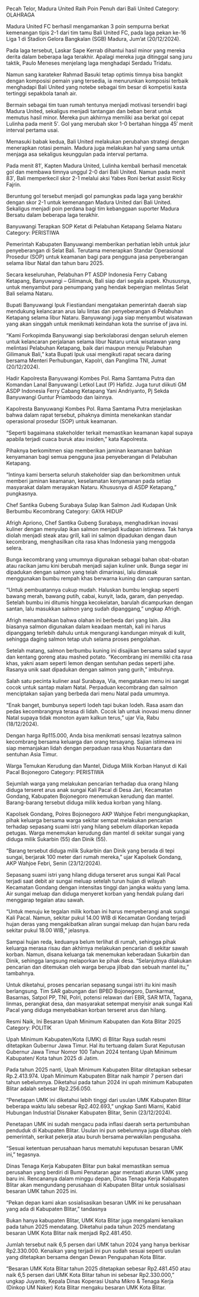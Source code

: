 Pecah Telor, Madura United Raih Poin Penuh dari Bali United
Category: OLAHRAGA

Madura United FC berhasil mengamankan 3 poin sempurna berkat kemenangan tipis 2-1 dari tim tamu Bali United FC, pada laga pekan ke-16 Liga 1 di Stadion Gelora Bangkalan (SGB) Madura, Jum’at (20/12/2024).

Pada laga tersebut, Laskar Sape Kerrab dihantui hasil minor yang mereka derita dalam beberapa laga terakhir. Apalagi mereka juga ditinggal sang juru taktik, Paulo Meneses menjelang laga menghadapi Serdadu Tridatu.

Namun sang karateker Rahmad Basuki tetap optimis timnya bisa bangkit dengan komposisi pemain yang tersedia, ia menurunkan komposisi terbaik menghadapi Bali United yang notebe sebagai tim besar di kompetisi kasta tertinggi sepakbola tanah air.

Bermain sebagai tim tuan rumah tentunya menjadi motivasi tersendiri bagi Madura United, sekaligus menjadi tantangan dan beban berat untuk memutus hasil minor. Mereka pun akhirnya memiliki asa berkat gol cepat Lulinha pada menit 5′. Gol yang merubah skor 1-0 bertahan hingga 45′ menit interval pertama usai.

Memasuki babak kedua, Bali United melakukan perubahan strategi dengan menerapkan rotasi pemain. Madura juga melakukan hal yang sama untuk menjaga asa sekaligus keunggulan pada interval pertama.

Pada menit 81′, Kapten Madura United, Lulinha kembali berhasil mencetak gol dan membawa timnya unggul 2-0 dari Bali United. Namun pada menit 83′, Bali memperkecil skor 2-1 melalui aksi Yabes Roni berkat assist Ricky Fajrin.

Beruntung gol tersebut menjadi gol pamungkas pada laga yang berakhir dengan skor 2-1 untuk kemenangan Madura United dari Bali United. Sekaligus menjadi poin perdana bagi tim kebanggaan suporter Madura Bersatu dalam beberapa laga terakhir.

Banyuwangi Terapkan SOP Ketat di Pelabuhan Ketapang Selama Nataru
Category: PERISTIWA

Pemerintah Kabupaten Banyuwangi memberikan perhatian lebih untuk jalur penyeberangan di Selat Bali. Terutama menerapkan Standar Operasional Prosedur (SOP) untuk keamanan bagi para pengguna jasa penyeberangan selama libur Natal dan tahun baru 2025.

Secara keseluruhan, Pelabuhan PT ASDP Indonesia Ferry Cabang Ketapang, Banyuwangi – Gilimanuk, Bali siap dari segala aspek. Khususnya, untuk menyambut para penumpang yang hendak bepergian melintas Selat Bali selama Nataru.

Bupati Banyuwangi Ipuk Fiestiandani mengatakan pemerintah daerah siap mendukung kelancaran arus lalu lintas dan penyeberangan di Pelabuhan Ketapang selama libur Nataru. Banyuwangi juga siap menyambut wisatawan yang akan singgah untuk menikmati keindahan kota the sunrise of java ini.

“Kami Forkopimda Banyuwangi siap berkolaborasi dengan seluruh elemen untuk kelancaran perjalanan selama libur Nataru untuk wisatawan yang melintasi Pelabuhan Ketapang, baik dari maupun menuju Pelabuhan Gilimanuk Bali,” kata Bupati Ipuk usai mengikuti rapat secara daring bersama Menteri Perhubungan, Kapolri, dan Panglima TNI, Jumat (20/12/2024).

Hadir Kapolresta Banyuwangi Kombes Pol. Rama Samtama Putra dan Komandan Lanal Banyuwangi Letkol Laut (P) Hafidz. Juga turut diikuti GM ASDP Indonesia Ferry Cabang Ketapang Yani Andriyanto, Pj Sekda Banyuwangi Guntur Priambodo dan lainnya.

Kapolresta Banyuwangi Kombes Pol. Rama Samtama Putra menjelaskan bahwa dalam rapat tersebut, pihaknya diminta menekankan standar operasional prosedur (SOP) untuk keamanan.

“Seperti bagaimana stakeholder terkait memastikan keamanan kapal supaya apabila terjadi cuaca buruk atau insiden,” kata Kapolresta.

Pihaknya berkomitmen siap memberikan jaminan keamanan bahkan kenyamanan bagi semua pengguna jasa penyeberangan di Pelabuhan Ketapang.

“Intinya kami berserta seluruh stakeholder siap dan berkomitmen untuk memberi jaminan keamanan, keselamatan kenyamanan pada setiap masyarakat dalam merayakan Nataru. Khususnya di ASDP Ketapang,” pungkasnya.

<!-- ============================================================================================ -->

Chef Santika Gubeng Surabaya Sulap Ikan Salmon Jadi Kudapan Unik Berbumbu Kecombrang
Category: GAYA HIDUP

Afrigh Apriono, Chef Santika Gubeng Surabaya, menghadirkan inovasi kuliner dengan menyulap ikan salmon menjadi kudapan istimewa. Tak hanya diolah menjadi steak atau grill, kali ini salmon dipadukan dengan daun kecombrang, menghasilkan cita rasa khas Indonesia yang menggoda selera.

Bunga kecombrang yang umumnya digunakan sebagai bahan obat-obatan atau racikan jamu kini berubah menjadi sajian kuliner unik. Bunga segar ini dipadukan dengan salmon yang telah dimarinasi, lalu dimasak menggunakan bumbu rempah khas berwarna kuning dan campuran santan.

“Untuk pembuatannya cukup mudah. Haluskan bumbu lengkap seperti bawang merah, bawang putih, cabai, kunyit, lada, garam, dan penyedap. Setelah bumbu ini ditumis hingga kecokelatan, barulah dicampurkan dengan santan, lalu masukkan salmon yang sudah dipanggang,” ungkap Afrigh.

Afrigh menambahkan bahwa olahan ini berbeda dari yang lain. Jika biasanya salmon digunakan dalam keadaan mentah, kali ini harus dipanggang terlebih dahulu untuk mengurangi kandungan minyak di kulit, sehingga daging salmon tetap utuh selama proses pengolahan.

Setelah matang, salmon berbumbu kuning ini disajikan bersama salad sayur dan kentang goreng atau mashed potato. “Kecombrang ini memiliki cita rasa khas, yakni asam seperti lemon dengan sentuhan pedas seperti jahe. Rasanya unik saat dipadukan dengan salmon yang gurih,” imbuhnya.

Salah satu pecinta kuliner asal Surabaya, Via, mengatakan menu ini sangat cocok untuk santap malam Natal. Perpaduan kecombrang dan salmon menciptakan sajian yang berbeda dari menu Natal pada umumnya.

“Enak banget, bumbunya seperti lodeh tapi bukan lodeh. Rasa asam dan pedas kecombrangnya terasa di lidah. Cocok lah untuk inovasi menu dinner Natal supaya tidak monoton ayam kalkun terus,” ujar Via, Rabu (18/12/2024).

Dengan harga Rp115.000, Anda bisa menikmati sensasi lezatnya salmon kecombrang bersama keluarga dan orang tersayang. Sajian istimewa ini siap memanjakan lidah dengan perpaduan rasa khas Nusantara dan sentuhan Asia Timur.

Warga Temukan Kerudung dan Mantel, Diduga Milik Korban Hanyut di Kali Pacal Bojonegoro
Category: PERISTIWA

Sejumlah warga yang melakukan pencarian terhadap dua orang hilang diduga terseret arus anak sungai Kali Pacal di Desa Jari, Kecamatan Gondang, Kabupaten Bojonegoro menemukan kerudung dan mantel. Barang-barang tersebut diduga milik kedua korban yang hilang.

Kapolsek Gondang, Polres Bojonegoro AKP Wahjoe Febri mengungkapkan, pihak keluarga bersama warga sekitar sempat melakukan pencarian terhadap sepasang suami istri yang hilang sebelum dilaporkan kepada petugas. Warga menemukan kerudung dan mantel di sekitar sungai yang diduga milik Sukarbin (55) dan Dinik (55).

“Barang tersebut diduga milik Sukarbin dan Dinik yang berada di tepi sungai, berjarak 100 meter dari rumah mereka,” ujar Kapolsek Gondang, AKP Wahjoe Febri, Senin (23/12/2024).

Sepasang suami istri yang hilang diduga terseret arus sungai Kali Pacal terjadi saat debit air sungai meluap setelah turun hujan di wilayah Kecamatan Gondang dengan intensitas tinggi dan jangka waktu yang lama. Air sungai meluap dan diduga menyeret korban yang hendak pulang dari menggarap tegalan atau sawah.

“Untuk menuju ke tegalan milik korban ini harus menyeberangi anak sungai Kali Pacal. Namun, sekitar pukul 14.00 WIB di Kecamatan Gondang terjadi hujan deras yang mengakibatkan aliran sungai meluap dan hujan baru reda sekitar pukul 18.00 WIB,” jelasnya.

Sampai hujan reda, keduanya belum terlihat di rumah, sehingga pihak keluarga merasa risau dan akhirnya melakukan pencarian di sekitar sawah korban. Namun, disana keluarga tak menemukan keberadaan Sukarbin dan Dinik, sehingga langsung melaporkan ke pihak desa. “Selanjutnya dilakukan pencarian dan ditemukan oleh warga berupa jilbab dan sebuah mantel itu,” tambahnya.

Untuk diketahui, proses pencarian sepasang sungai istri itu kini masih berlangsung. Tim SAR gabungan dari BPBD Bojonegoro, Damkarmat, Basarnas, Satpol PP, TNI, Polri, potensi relawan dari EBR, SAR MTA, Tagana, linmas, perangkat desa, dan masyarakat setempat menyisir anak sungai Kali Pacal yang diduga menyebabkan korban terseret arus dan hilang.

<!-- ============================================================================================ -->

Resmi Naik, Ini Besaran Upah Minimum Kabupaten dan Kota Blitar 2025
Category: POLITIK

Upah Minimum Kabupaten/Kota (UMK) di Blitar Raya sudah resmi ditetapkan Gubernur Jawa Timur. Hal itu tertuang dalam Surat Keputusan Gubernur Jawa Timur Nomor 100 Tahun 2024 tentang Upah Minimum Kabupaten/ Kota tahun 2025 di Jatim.

Pada tahun 2025 nanti, Upah Minimum Kabupaten Blitar ditetapkan sebesar Rp.2.413.974. Upah Minimum Kabupaten Blitar naik hampir 7 persen dari tahun sebelumnya. Diketahui pada tahun 2024 ini upah minimum Kabupaten Blitar adalah sebesar Rp2.256.050.

“Penetapan UMK ini diketahui lebih tinggi dari usulan UMK Kabupaten Blitar beberapa waktu lalu sebesar Rp2.402.693,” ungkap Santi Miarni, Kabid Hubungan Industrial Disnaker Kabupaten Blitar, Senin (23/12/2024).

Penetapan UMK ini sudah mengacu pada inflasi daerah serta pertumbuhan penduduk di Kabupaten Blitar. Usulan ini pun sebelumnya juga dibahas oleh pemerintah, serikat pekerja atau buruh bersama perwakilan pengusaha.

“Sesuai ketentuan perusahaan harus mematuhi keputusan besaran UMK ini,” tegasnya.

Dinas Tenaga Kerja Kabupaten Blitar pun bakal memastikan semua perusahan yang berdiri di Bumi Penataran agar mentaati aturan UMK yang baru ini. Rencananya dalam minggu depan, Dinas Tenaga Kerja Kabupaten Blitar akan mengundang perusahaan di Kabupaten Blitar untuk sosialisasi besaran UMK tahun 2025 ini.

“Pekan depan kami akan sosialisasikan besaran UMK ini ke perusahaan yang ada di Kabupaten Blitar,” tandasnya

Bukan hanya kabupaten Blitar, UMK Kota Blitar juga mengalami kenaikan pada tahun 2025 mendatang. Diketahui pada tahun 2025 mendatang besaran UMK Kota Blitar naik menjadi Rp2.481.450.

Jumlah tersebut naik 6,5 persen dari UMK tahun 2024 yang hanya berkisar Rp2.330.000. Kenaikan yang terjadi ini pun sudah sesuai seperti usulan yang ditetapkan bersama dengan Dewan Pengupahan Kota Blitar.

“Besaran UMK Kota Blitar tahun 2025 ditetapkan sebesar Rp2.481.450 atau naik 6,5 persen dari UMK Kota Blitar tahun ini sebesar Rp2.330.000,” ungkap Juyanto, Kepala Dinas Koperasi Usaha Mikro & Tenaga Kerja (Dinkop UM Naker) Kota Blitar mengaku besaran UMK Kota Blitar.
